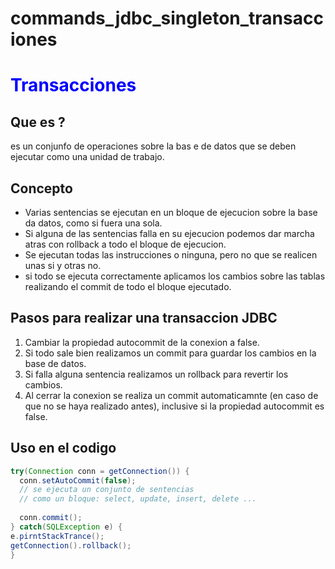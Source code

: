# commands_jdbc_singleton_transacciones


# <h1 style="color:blue;">Transacciones</h1>

## Que es ?
es un conjunfo de operaciones sobre la bas e de datos que se deben ejecutar como una unidad de trabajo.

## Concepto
- Varias sentencias se ejecutan en un bloque de ejecucion sobre la base da datos, como si fuera una sola.
- Si alguna de las sentencias falla en su ejecucion podemos dar marcha atras con rollback a todo el bloque de ejecucion.
- Se ejecutan todas las instrucciones o ninguna, pero no que se realicen unas si y otras no.
- si todo se ejecuta correctamente aplicamos los cambios sobre las tablas realizando el commit de todo el bloque ejecutado.

## Pasos para realizar una transaccion JDBC
1. Cambiar la propiedad autocommit de la conexion a false.
2. Si todo sale bien realizamos un commit para guardar los cambios en la base de datos.
3. Si falla alguna sentencia realizamos un rollback para revertir los cambios.
4. Al cerrar la conexion se realiza un commit automaticamnte (en caso de que no se haya realizado antes), inclusive si la propiedad autocommit es false.

## Uso en el codigo

``` java
try(Connection conn = getConnection()) {
  conn.setAutoCommit(false);
  // se ejecuta un conjunto de sentencias 
  // como un bloque: select, update, insert, delete ...
  
  conn.commit();
} catch(SQLException e) {
e.pirntStackTrance();
getConnection().rollback();
}

```

